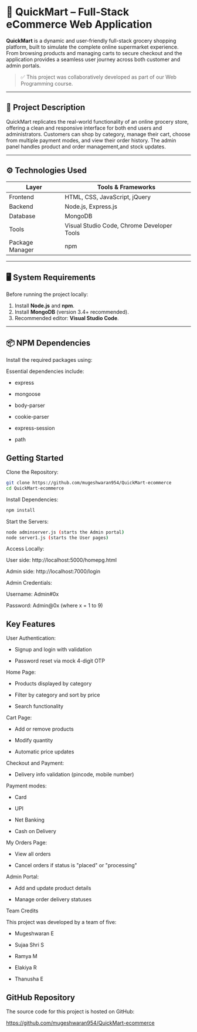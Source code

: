 # 🛒 QuickMart – Full-Stack eCommerce Web Application

**QuickMart** is a dynamic and user-friendly full-stack grocery shopping platform, built to simulate the complete online supermarket experience. From browsing products and managing carts to secure checkout and  the application provides a seamless user journey across both customer and admin portals.

> ✅ This project was collaboratively developed as part of our Web Programming course.  

---

## 📌 Project Description

QuickMart replicates the real-world functionality of an online grocery store, offering a clean and responsive interface for both end users and administrators. Customers can shop by category, manage their cart, choose from multiple payment modes, and view their order history. The admin panel handles product and order management,and stock updates.


---

## ⚙️ Technologies Used

| Layer      | Tools & Frameworks                     |
|------------|----------------------------------------|
| Frontend   | HTML, CSS, JavaScript, jQuery          |
| Backend    | Node.js, Express.js                    |
| Database   | MongoDB                                |
| Tools      | Visual Studio Code, Chrome Developer Tools |
| Package Manager | npm                              |

---

## 🖥️ System Requirements

Before running the project locally:

1. Install **Node.js** and **npm**.
2. Install **MongoDB** (version 3.4+ recommended).
3. Recommended editor: **Visual Studio Code**.

---

## 📦 NPM Dependencies

Install the required packages using:

Essential dependencies include:

- express

- mongoose

- body-parser

- cookie-parser

- express-session

- path

## Getting Started

Clone the Repository:
```bash
git clone https://github.com/mugeshwaran954/QuickMart-ecommerce
cd QuickMart-ecommerce
```
Install Dependencies:
``` bash
npm install
```
Start the Servers:
``` bash 
node adminserver.js (starts the Admin portal)
node server1.js (starts the User pages)
```
Access Locally:


User side: http://localhost:5000/homepg.html

Admin side: http://localhost:7000/login

Admin Credentials:

Username: Admin#0x

Password: Admin@0x
(where x = 1 to 9)

## Key Features

User Authentication:

- Signup and login with validation

- Password reset via mock 4-digit OTP

Home Page:

- Products displayed by category

- Filter by category and sort by price

- Search functionality

Cart Page:

- Add or remove products

- Modify quantity

- Automatic price updates

Checkout and Payment:

- Delivery info validation (pincode, mobile number)

Payment modes:

- Card

- UPI

- Net Banking

- Cash on Delivery

My Orders Page:

- View all orders

- Cancel orders if status is "placed" or "processing"

Admin Portal:

- Add and update product details

- Manage order delivery statuses

Team Credits

This project was developed by a team of five:

- Mugeshwaran E 

- Sujaa Shri S

- Ramya M

- Elakiya R

- Thanusha E

## GitHub Repository

The source code for this project is hosted on GitHub:

https://github.com/mugeshwaran954/QuickMart-ecommerce
